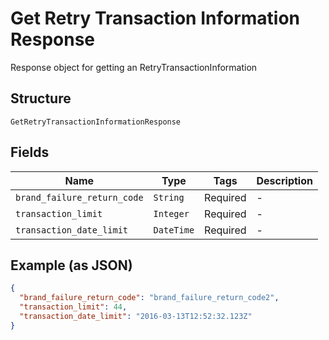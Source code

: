 
# Get Retry Transaction Information Response

Response object for getting an RetryTransactionInformation

## Structure

`GetRetryTransactionInformationResponse`

## Fields

| Name | Type | Tags | Description |
|  --- | --- | --- | --- |
| `brand_failure_return_code` | `String` | Required | - |
| `transaction_limit` | `Integer` | Required | - |
| `transaction_date_limit` | `DateTime` | Required | - |

## Example (as JSON)

```json
{
  "brand_failure_return_code": "brand_failure_return_code2",
  "transaction_limit": 44,
  "transaction_date_limit": "2016-03-13T12:52:32.123Z"
}
```

